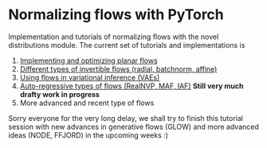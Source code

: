 # Normalizing flows with PyTorch

Implementation and tutorials of normalizing flows with the novel distributions module. The current set of tutorials and implementations is 
1. [Implementing and optimizing planar flows](flows_01.ipynb)
2. [Different types of invertible flows (radial, batchnorm, affine)](flows_02.ipynb)
3. [Using flows in variational inference (VAEs)](flows_03.ipynb)
4. [Auto-regressive types of flows (RealNVP, MAF, IAF)](flows_04.ipynb)
**Still very much drafty work in progress**
5. More advanced and recent type of flows

Sorry everyone for the very long delay, we shall try to finish this tutorial session with new advances in generative flows (GLOW) and more advanced ideas (NODE, FFJORD) in the upcoming weeks :)
